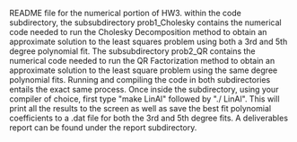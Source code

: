 README file for the numerical portion of HW3. within the code subdirectory, the subsubdirectory prob1_Cholesky contains the numerical code needed
to run the Cholesky Decomposition method to obtain an approximate solution to the least squares problem using both a 3rd and 5th degree polynomial fit.
The subsubdirectory prob2_QR contains the numerical code needed to run the QR Factorization method to obtain an approximate solution to the least square problem
using the same degree polynomial fits. 
Running and compiling the code in both subdirectories entails the exact same process. Once inside the subdirectory, using your compiler of choice, first type "make LinAl" followed by "./ LinAl". 
This will print all the results to the screen as well as save the best fit polynomial coefficients to a .dat file for both the 3rd and 5th degree fits.
A deliverables report can be found under the report subdirectory.


 

